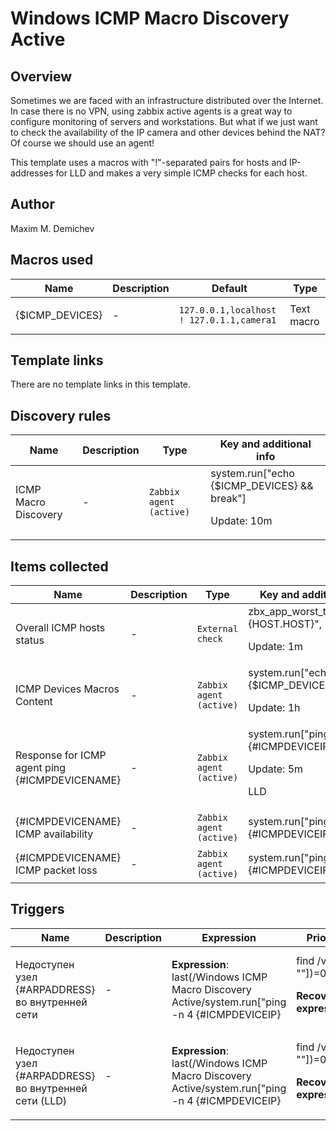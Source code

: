 # Windows ICMP Macro Discovery Active

## Overview

Sometimes we are faced with an infrastructure distributed over the Internet. In case there is no VPN, using zabbix active agents is a great way to configure monitoring of servers and workstations. But what if we just want to check the availability of the IP camera and other devices behind the NAT? Of course we should use an agent!


This template uses a macros with "!"-separated pairs for hosts and IP-addresses for LLD and makes a very simple ICMP checks for each host.



## Author

Maxim M. Demichev

## Macros used

|Name|Description|Default|Type|
|----|-----------|-------|----|
|{$ICMP_DEVICES}|<p>-</p>|`127.0.0.1,localhost ! 127.0.1.1,camera1`|Text macro|


## Template links

There are no template links in this template.

## Discovery rules

|Name|Description|Type|Key and additional info|
|----|-----------|----|----|
|ICMP Macro Discovery|<p>-</p>|`Zabbix agent (active)`|system.run["echo {$ICMP_DEVICES} && break"]<p>Update: 10m</p>|


## Items collected

|Name|Description|Type|Key and additional info|
|----|-----------|----|----|
|Overall ICMP hosts status|<p>-</p>|`External check`|zbx_app_worst_trigger.php["{HOST.HOST}", "/ICMP/"]<p>Update: 1m</p>|
|ICMP Devices Macros Content|<p>-</p>|`Zabbix agent (active)`|system.run["echo {$ICMP_DEVICES}"]<p>Update: 1h</p>|
|Response for ICMP agent ping {#ICMPDEVICENAME}|<p>-</p>|`Zabbix agent (active)`|system.run["ping -n 4 {#ICMPDEVICEIP}"]<p>Update: 5m</p><p>LLD</p>|
|{#ICMPDEVICENAME} ICMP availability|<p>-</p>|`Zabbix agent (active)`|system.run["ping -n 4 {#ICMPDEVICEIP} | find /v /c \"\""]<p>Update: 1m</p><p>LLD</p>|
|{#ICMPDEVICENAME} ICMP packet loss|<p>-</p>|`Zabbix agent (active)`|system.run["ping -n 4 {#ICMPDEVICEIP} | findstr [0-9]"]<p>Update: 1m</p><p>LLD</p>|


## Triggers

|Name|Description|Expression|Priority|
|----|-----------|----------|--------|
|Недоступен узел {#ARPADDRESS} во внутренней сети|<p>-</p>|<p>**Expression**: last(/Windows ICMP Macro Discovery Active/system.run["ping -n 4 {#ICMPDEVICEIP} | find /v /c " ""])=0</p><p>**Recovery expression**: </p>|information|
|Недоступен узел {#ARPADDRESS} во внутренней сети (LLD)|<p>-</p>|<p>**Expression**: last(/Windows ICMP Macro Discovery Active/system.run["ping -n 4 {#ICMPDEVICEIP} | find /v /c " ""])=0</p><p>**Recovery expression**: </p>|information|

